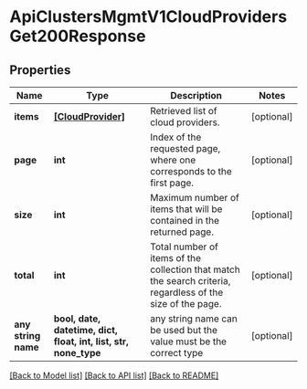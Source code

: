 # ApiClustersMgmtV1CloudProvidersGet200Response


## Properties
Name | Type | Description | Notes
------------ | ------------- | ------------- | -------------
**items** | [**[CloudProvider]**](CloudProvider.md) | Retrieved list of cloud providers. | [optional]
**page** | **int** | Index of the requested page, where one corresponds to the first page. | [optional]
**size** | **int** | Maximum number of items that will be contained in the returned page. | [optional]
**total** | **int** | Total number of items of the collection that match the search criteria, regardless of the size of the page. | [optional]
**any string name** | **bool, date, datetime, dict, float, int, list, str, none_type** | any string name can be used but the value must be the correct type | [optional]

[[Back to Model list]](../README.md#documentation-for-models) [[Back to API list]](../README.md#documentation-for-api-endpoints) [[Back to README]](../README.md)
